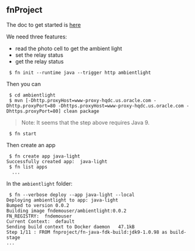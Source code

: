 ## fnProject

The doc to get started is [here](https://fnproject.io/tutorials/JavaFDKIntroduction/)

We need three features:
- read the photo cell to get the ambient light
- set the relay status
- get the relay status

```
 $ fn init --runtime java --trigger http ambientlight
```

Then you can 
```
 $ cd ambientlight
 $ mvn [-Dhttp.proxyHost=www-proxy-hqdc.us.oracle.com -Dhttp.proxyPort=80 -Dhttps.proxyHost=www-proxy-hqdc.us.oracle.com -Dhttps.proxyPort=80] clean package
``` 
> Note: It seems that the step above requires Java 9.

```
 $ fn start
```

Then create an app
```
 $ fn create app java-light
Successfully created app:  java-light 
 $ fn list apps
  ...
``` 

In the `ambientlight` folder:
```
 $ fn --verbose deploy --app java-light --local
Deploying ambientlight to app: java-light
Bumped to version 0.0.2
Building image fndemouser/ambientlight:0.0.2 
FN_REGISTRY:  fndemouser
Current Context:  default
Sending build context to Docker daemon   47.1kB
Step 1/11 : FROM fnproject/fn-java-fdk-build:jdk9-1.0.98 as build-stage
...
```
